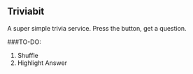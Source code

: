 ## Triviabit

A super simple trivia service. Press the button, get a question.

###TO-DO:
1. Shuffle
2. Highlight Answer
